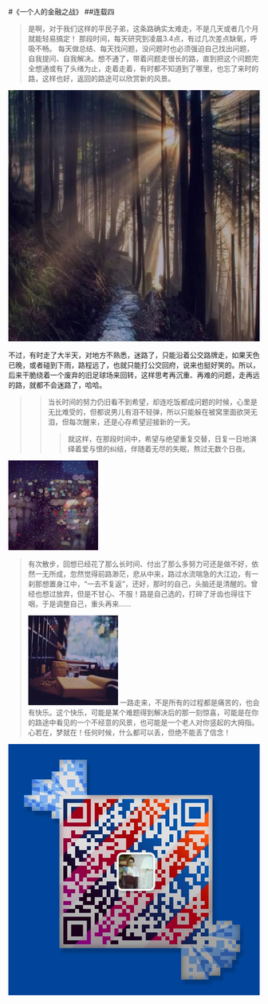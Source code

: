 #《一个人的金融之战》
##连载四
>是啊，对于我们这样的平民子弟，这条路确实太难走，不是几天或者几个月就能轻易搞定！
那段时间，每天研究到凌晨3.4点，有过几次差点缺氧，呼吸不畅。
每天做总结、每天找问题，没问题时也必须强迫自己找出问题，自我提问、自我解决。想不通了，带着问题走很长的路，直到把这个问题完全想通或有了头绪为止，走着走着，有时都不知道到了哪里，也忘了来时的路，这样也好，返回的路途可以欣赏新的风景。

![](./_image/晨曦的云烟.jpg)
>
不过，有时走了大半天，对地方不熟悉，迷路了，只能沿着公交路牌走，如果天色已晚，或者碰到下雨，路程远了，也就只能打公交回府，说来也挺好笑的。所以，后来干脆绕着一个废弃的旧足球场来回转，这样思考再沉重、再难的问题，走再远的路，就都不会迷路了，哈哈。
>>当长时间的努力仍旧看不到希望，却连吃饭都成问题的时候，心里是无比难受的，但都说男儿有泪不轻弹，所以只能躲在被窝里面欲哭无泪，但每次醒来，还是心存希望迎接新的一天。
>>>就这样，在那段时间中，希望与绝望重复交替，日复一日地演绎着爱与恨的纠结，伴随着无尽的失眠，熬过无数个日夜。

![](./_image/独自坐在窗前，外面下着雨.jpg)

>有次散步，回想已经花了那么长时间、付出了那么多努力可还是做不好，依然一无所成，忽然觉得前路渺茫，悲从中来，路过水流喘急的大江边，有一刹那想置身江中，“一去不复返”，还好，那时的自己，头脑还是清醒的。曾经也想过放弃，但是不甘心、不服！路是自己选的，打碎了牙齿也得往下咽，于是调整自己，重头再来……﻿﻿﻿﻿﻿﻿﻿
>
> ![](./_image/静逸永恒的时光.jpg)
> 一路走来，不是所有的过程都是痛苦的，也会有快乐。这个快乐，可能是某个难题得到解决后的那一刻惊喜，可能是在你的路途中看见的一个不经意的风景，也可能是一个老人对你竖起的大拇指。﻿﻿﻿﻿﻿﻿﻿
> 心若在，梦就在！任何时候，什么都可以丢，但绝不能丢了信念！﻿﻿﻿﻿﻿﻿﻿﻿

![](./_image/weixinerweima.jpeg)
